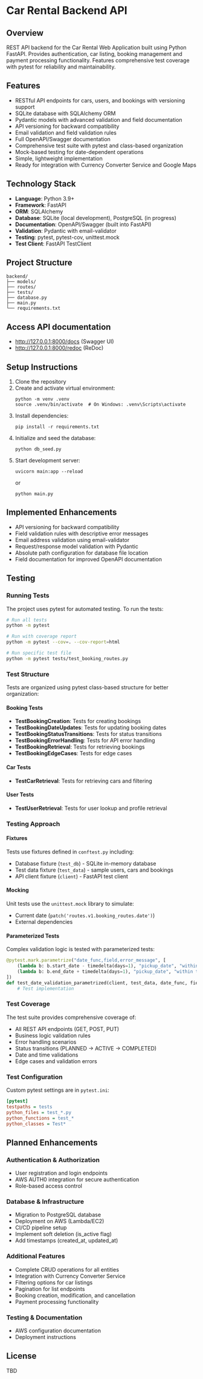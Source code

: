 # Car Rental Backend API

## Overview
REST API backend for the Car Rental Web Application built using Python FastAPI. Provides authentication, car listing, booking management and payment processing functionality. Features comprehensive test coverage with pytest for reliability and maintainability.

## Features
- RESTful API endpoints for cars, users, and bookings with versioning support
- SQLite database with SQLAlchemy ORM
- Pydantic models with advanced validation and field documentation
- API versioning for backward compatibility
- Email validation and field validation rules
- Full OpenAPI/Swagger documentation
- Comprehensive test suite with pytest and class-based organization
- Mock-based testing for date-dependent operations
- Simple, lightweight implementation
- Ready for integration with Currency Converter Service and Google Maps

## Technology Stack
- **Language**: Python 3.9+
- **Framework**: FastAPI
- **ORM**: SQLAlchemy
- **Database**: SQLite (local development), PostgreSQL (in progress)
- **Documentation**: OpenAPI/Swagger (built into FastAPI)
- **Validation**: Pydantic with email-validator
- **Testing**: pytest, pytest-cov, unittest.mock
- **Test Client**: FastAPI TestClient

## Project Structure
```
backend/
├── models/
├── routes/
├── tests/
├── database.py
├── main.py
└── requirements.txt
```

## Access API documentation
   - http://127.0.0.1:8000/docs (Swagger UI)
   - http://127.0.0.1:8000/redoc (ReDoc)

## Setup Instructions
1. Clone the repository
2. Create and activate virtual environment:
   ```
   python -m venv .venv
   source .venv/bin/activate  # On Windows: .venv\Scripts\activate
   ```
3. Install dependencies:
   ```
   pip install -r requirements.txt
   ```
4. Initialize and seed the database:
   ```
   python db_seed.py
   ```
5. Start development server:
   ```
   uvicorn main:app --reload
   ```
   or
   ```
   python main.py
   ```


## Implemented Enhancements

- API versioning for backward compatibility
- Field validation rules with descriptive error messages
- Email address validation using email-validator
- Request/response model validation with Pydantic
- Absolute path configuration for database file location
- Field documentation for improved OpenAPI documentation

## Testing

### Running Tests
The project uses pytest for automated testing. To run the tests:

```bash
# Run all tests
python -m pytest

# Run with coverage report
python -m pytest --cov=. --cov-report=html

# Run specific test file
python -m pytest tests/test_booking_routes.py
```

### Test Structure
Tests are organized using pytest class-based structure for better organization:

#### Booking Tests
- **TestBookingCreation**: Tests for creating bookings
- **TestBookingDateUpdates**: Tests for updating booking dates
- **TestBookingStatusTransitions**: Tests for status transitions
- **TestBookingErrorHandling**: Tests for API error handling
- **TestBookingRetrieval**: Tests for retrieving bookings 
- **TestBookingEdgeCases**: Tests for edge cases

#### Car Tests
- **TestCarRetrieval**: Tests for retrieving cars and filtering

#### User Tests
- **TestUserRetrieval**: Tests for user lookup and profile retrieval

### Testing Approach

#### Fixtures
Tests use fixtures defined in `conftest.py` including:
- Database fixture (`test_db`) - SQLite in-memory database
- Test data fixture (`test_data`) - sample users, cars and bookings
- API client fixture (`client`) - FastAPI test client

#### Mocking
Unit tests use the `unittest.mock` library to simulate:
- Current date (`patch('routes.v1.booking_routes.date')`)
- External dependencies

#### Parameterized Tests
Complex validation logic is tested with parameterized tests:
```python
@pytest.mark.parametrize("date_func,field,error_message", [
    (lambda b: b.start_date - timedelta(days=1), "pickup_date", "within the booking period"),
    (lambda b: b.end_date + timedelta(days=1), "pickup_date", "within the booking period"),
])
def test_date_validation_parametrized(client, test_data, date_func, field, error_message):
    # Test implementation
```

### Test Coverage
The test suite provides comprehensive coverage of:
- All REST API endpoints (GET, POST, PUT)
- Business logic validation rules
- Error handling scenarios
- Status transitions (PLANNED → ACTIVE → COMPLETED)
- Date and time validations
- Edge cases and validation errors

### Test Configuration
Custom pytest settings are in `pytest.ini`:
```ini
[pytest]
testpaths = tests
python_files = test_*.py
python_functions = test_*
python_classes = Test*
```

## Planned Enhancements

### Authentication & Authorization
- User registration and login endpoints
- AWS AUTH0 integration for secure authentication
- Role-based access control

### Database & Infrastructure
- Migration to PostgreSQL database
- Deployment on AWS (Lambda/EC2)
- CI/CD pipeline setup
- Implement soft deletion (is_active flag)
- Add timestamps (created_at, updated_at)

### Additional Features
- Complete CRUD operations for all entities
- Integration with Currency Converter Service
- Filtering options for car listings
- Pagination for list endpoints
- Booking creation, modification, and cancellation
- Payment processing functionality

### Testing & Documentation
- AWS configuration documentation
- Deployment instructions

## License
TBD